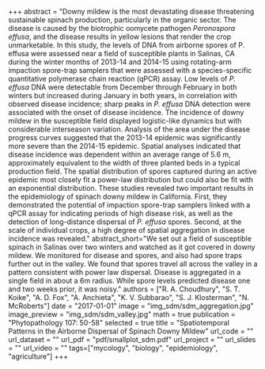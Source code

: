 +++
abstract = "Downy mildew is the most devastating disease threatening sustainable spinach production, particularly in the organic sector. The disease is caused by the biotrophic oomycete pathogen *Peronospora effusa*, and the disease results in yellow lesions that render the crop unmarketable. In this study, the levels of DNA from airborne spores of P. effusa were assessed near a field of susceptible plants in Salinas, CA during the winter months of 2013-14 and 2014-15 using rotating-arm impaction spore-trap samplers that were assessed with a species-specific quantitative polymerase chain reaction (qPCR) assay. Low levels of *P. effusa* DNA were detectable from December through February in both winters but increased during January in both years, in correlation with observed disease incidence; sharp peaks in *P. effusa* DNA detection were associated with the onset of disease incidence. The incidence of downy mildew in the susceptible field displayed logistic-like dynamics but with considerable interseason variation. Analysis of the area under the disease progress curves suggested that the 2013-14 epidemic was significantly more severe than the 2014-15 epidemic. Spatial analyses indicated that disease incidence was dependent within an average range of 5.6 m, approximately equivalent to the width of three planted beds in a typical production field. The spatial distribution of spores captured during an active epidemic most closely fit a power-law distribution but could also be fit with an exponential distribution. These studies revealed two important results in the epidemiology of spinach downy mildew in California. First, they demonstrated the potential of impaction spore-trap samplers linked with a qPCR assay for indicating periods of high disease risk, as well as the detection of long-distance dispersal of *P. effusa* spores. Second, at the scale of individual crops, a high degree of spatial aggregation in disease incidence was revealed."
abstract_short="We set out a field of susceptible spinach in Salinas over two winters and watched as it got covered in downy mildew. We monitored for disease and spores, and also had spore traps further out in the valley. We found that spores travel all across the valley in a pattern consistent with power law dispersal. Disease is aggregated in a single field in about a 6m radius. While spore levels predicted disease one and two weeks prior, it was noisy."
authors = ["R. A. Choudhury", "S. T. Koike", "A. D. Fox", "A. Anchieta", "K. V. Subbarao", "S. J. Klosterman", "N. McRoberts"]
date = "2017-01-01"
image = "img_sdm/sdm_aggregation.jpg"
image_preview = "img_sdm/sdm_valley.jpg"
math = true
publication = "Phytopathology 107: 50-58"
selected = true
title = "Spatiotemporal Patterns in the Airborne Dispersal of Spinach Downy Mildew"
url_code = ""
url_dataset = ""
url_pdf = "pdf/smallplot_sdm.pdf"
url_project = ""
url_slides = ""
url_video = ""
tags=["mycology", "biology", "epidemiology", "agriculture"]
+++